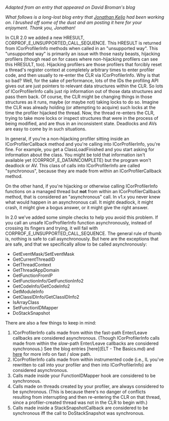 *Adapted from an entry that appeared on David Broman's blog*


_What follows is a long-lost blog entry that_ [_Jonathan Keljo_](http://blogs.msdn.com/jkeljo) _had been working on.  I brushed off some of the dust and am posting it here for your enjoyment.  Thank you, Jonathan!_

In CLR 2.0 we added a new HRESULT, CORPROF\_E\_UNSUPPORTED\_CALL\_SEQUENCE.  This HRESULT is returned from ICorProfilerInfo methods when called in an "unsupported way".  This "unsupported way" is primarily an issue with those nasty beasts, hijacking profilers (though read on for cases where non-hijacking profilers can see this HRESULT, too).  Hijacking profilers are those profilers that forcibly reset a thread's register context at completely arbitrary times to enter profiler code, and then usually to re-enter the CLR via ICorProfilerInfo.  Why is that so bad?  Well, for the sake of performance, lots of the IDs the profiling API gives out are just pointers to relevant data structures within the CLR. So lots of ICorProfilerInfo calls just rip information out of those data structures and pass them back. Of course, the CLR might be changing things in those structures as it runs, maybe (or maybe not) taking locks to do so.  Imagine the CLR was already holding (or attempting to acquire) such locks at the time the profiler hijacked the thread.  Now, the thread re-enters the CLR, trying to take more locks or inspect structures that were in the process of being modified, and are thus in an inconsistent state.  Deadlocks and AVs are easy to come by in such situations.

In general, if you're a non-hijacking profiler sitting inside an ICorProfilerCallback method and you're calling into ICorProfilerInfo, you're fine. For example, you get a ClassLoadFinished and you start asking for information about the class. You might be told that information isn't available yet (CORPROF\_E\_DATAINCOMPLETE) but the program won't deadlock or AV.  This class of calls into ICorProfilerInfo are called "synchronous", because they are made from within an ICorProfilerCallback method.

On the other hand, if you're hijacking or otherwise calling ICorProfilerInfo functions on a managed thread but **not** from within an ICorProfilerCallback method, that is considered an "asynchronous" call.  In v1.x you never knew what would happen in an asynchronous call. It might deadlock, it might crash, it might give a bogus answer, or it might give the right answer.

In 2.0 we've added some simple checks to help you avoid this problem. If you call an unsafe ICorProfilerInfo function asynchronously, instead of crossing its fingers and trying, it will fail with CORPROF\_E\_UNSUPPORTED\_CALL\_SEQUENCE.  The general rule of thumb is, nothing is safe to call asynchronously.  But here are the exceptions that are safe, and that we specifically allow to be called asynchronously:

- GetEventMask/SetEventMask 
- GetCurrentThreadID 
- GetThreadContext 
- GetThreadAppDomain 
- GetFunctionFromIP 
- GetFunctionInfo/GetFunctionInfo2 
- GetCodeInfo/GetCodeInfo2 
- GetModuleInfo 
- GetClassIDInfo/GetClassIDInfo2 
- IsArrayClass 
- SetFunctionIDMapper 
- DoStackSnapshot 

There are also a few things to keep in mind:

1. ICorProfilerInfo calls made from within the fast-path Enter/Leave callbacks are considered asynchronous.  (Though ICorProfilerInfo calls made from within the _slow_-path Enter/Leave callbacks are considered synchronous.)  See the blog entries [here](ELT - The Basics.md) and [here](http://blogs.msdn.com/jkeljo/archive/2005/08/11/450506.aspx) for more info on fast / slow path. 
2. ICorProfilerInfo calls made from within instrumented code (i.e., IL you've rewritten to call into your profiler and then into ICorProfilerInfo) are considered asynchronous. 
3. Calls made inside your FunctionIDMapper hook are considered to be synchronous. 
4. Calls made on threads created by your profiler, are always considered to be synchronous.  (This is because there's no danger of conflicts resulting from interrupting and then re-entering the CLR on that thread, since a profiler-created thread was not in the CLR to begin with.) 
5. Calls made inside a StackSnapshotCallback are considered to be synchronous iff the call to DoStackSnapshot was synchronous.   

